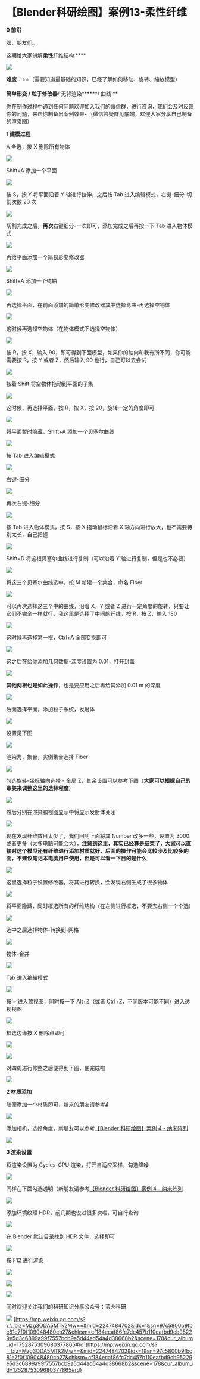 # 【Blender科研绘图】案例13-柔性纤维
**0 前沿**

嘿，朋友们。

这期给大家讲解**柔性**纤维结构 \*\*\*\*

![](https://mmbiz.qpic.cn/mmbiz_png/uicuMum8Zv8P82ZtrAWqshLZmqEptHE0tLkU25xyPP6NrFeSGbqVyjQzMZsNPtrUsaxjxicvNLIPFUIPBV5dDgRQ/640?wx_fmt=png)

**难度**：⭐⭐（需要知道最基础的知识，已经了解如何移动、旋转、缩放模型）

**简单形变 / 粒子修改器**/ 无背渲染**\*\***/ 曲线 \*\*

你在制作过程中遇到任何问题欢迎加入我们的微信群，进行咨询，我们会及时反馈你的问题，来帮你制备出案例效果~（微信答疑群见底端，欢迎大家分享自己制备的渲染图）  

**1 建模过程**

A 全选，按 X 删除所有物体

![](https://mmbiz.qpic.cn/mmbiz_png/uicuMum8Zv8P82ZtrAWqshLZmqEptHE0ttO2ibWqDn0kbS4LqzaHAyok5EnOibSK5R2ZXCPw69ca6Gyvxtq6T0hZw/640?wx_fmt=png)

Shift+A 添加一个平面

![](https://mmbiz.qpic.cn/mmbiz_png/uicuMum8Zv8P82ZtrAWqshLZmqEptHE0tw6kH32B53YVv8NI29U5bTKgqZ8H9eZ7AcZfL4iadSrjg39g74uBBYicQ/640?wx_fmt=png)

按 S，按 Y 将平面沿着 Y 轴进行拉伸，之后按 Tab 进入编辑模式，右键-细分-切割次数 20 次

![](https://mmbiz.qpic.cn/mmbiz_png/uicuMum8Zv8P82ZtrAWqshLZmqEptHE0togjlurvib9cAGb8UCNj5E80Chu3sx4qzNlRCuDe1oC2gcVCXDeqqZ9w/640?wx_fmt=png)

切割完成之后，**再次**右键细分-一次即可，添加完成之后再按一下 Tab 进入物体模式

![](https://mmbiz.qpic.cn/mmbiz_png/uicuMum8Zv8P82ZtrAWqshLZmqEptHE0tGmeXW3sf1dpuOomHVnsaMdyXlzR4FG4vOqIZuicv7Wa69m6KEkohrKA/640?wx_fmt=png)

再给平面添加一个简易形变修改器

![](https://mmbiz.qpic.cn/mmbiz_png/uicuMum8Zv8P82ZtrAWqshLZmqEptHE0tNniaSWvlBVRRATteQnz61zoFUVnwhqlMPfTdibMUBFuCJAfEEHdF8ypw/640?wx_fmt=png)

Shift+A 添加一个纯轴

![](https://mmbiz.qpic.cn/mmbiz_png/uicuMum8Zv8P82ZtrAWqshLZmqEptHE0t42EXVQXibbpSDtwAjIeMpmJAyLMzHtAOhnqvjXUqJIHyx0WprqIBINQ/640?wx_fmt=png)

再选择平面，在前面添加的简单形变修改器其中选择弯曲-再选择空物体

![](https://mmbiz.qpic.cn/mmbiz_png/uicuMum8Zv8P82ZtrAWqshLZmqEptHE0tibuerZibW40L0VO6TkcywY2RwicE6CDdyibKb2iaWKb97UfRby1xMfBHYrA/640?wx_fmt=png)

这时候再选择空物体（在物体模式下选择空物体）

![](https://mmbiz.qpic.cn/mmbiz_png/uicuMum8Zv8P82ZtrAWqshLZmqEptHE0tHysETmhDGkleR0HicL0ib7nJicqJewA1QpibfYoehgpD9N1Y6Yuxc0W3EQ/640?wx_fmt=png)

按 R，按 X，输入 90，即可得到下面模型，如果你的轴向和我有所不同，你可能需要按 R，按 Y 或者 Z，然后输入 90 也行，自己可以去尝试

![](https://mmbiz.qpic.cn/mmbiz_png/uicuMum8Zv8P82ZtrAWqshLZmqEptHE0taavUpicWKiaIHKoZiadicSZQZumRa6QFC0EseV44LE4DE1VRxySEgPxbbQ/640?wx_fmt=png)

按着 Shift 将空物体拖动到平面的子集

![](https://mmbiz.qpic.cn/mmbiz_png/uicuMum8Zv8P82ZtrAWqshLZmqEptHE0tGR5R4icLL1yJvib3tiaTxEOt0nkYqzibB4O3Xr5fmYAOo58MQ1oKeqFjtg/640?wx_fmt=png)

这时候，再选择平面，按 R，按 X，按 20，旋转一定的角度即可

![](https://mmbiz.qpic.cn/mmbiz_png/uicuMum8Zv8P82ZtrAWqshLZmqEptHE0tftIGjJ9DE77TxkDkDF0ZcNicYu2T3PCjy2ta2OYaSSDJSvTb6pfgH1w/640?wx_fmt=png)

将平面暂时隐藏，Shift+A 添加一个贝塞尔曲线

![](https://mmbiz.qpic.cn/mmbiz_png/uicuMum8Zv8P82ZtrAWqshLZmqEptHE0tzgQ96r8R664qcoIyHrDnXvLR3aU8qIpnicqa31Va7EXovZDicsll0CIg/640?wx_fmt=png)

按 Tab 进入编辑模式

![](https://mmbiz.qpic.cn/mmbiz_png/uicuMum8Zv8P82ZtrAWqshLZmqEptHE0tLGnkUTNA4wkictUjc5KsdRQQBHgDxfOePKEHY11icu2gq90FiaSGF6pbQ/640?wx_fmt=png)

右键-细分

![](https://mmbiz.qpic.cn/mmbiz_png/uicuMum8Zv8P82ZtrAWqshLZmqEptHE0typ62FmZHD7ibWtZB2fWHWgaubzf1DqzaichosGYicJdBqxRjScwDydYiaw/640?wx_fmt=png)

再次右键-细分

![](https://mmbiz.qpic.cn/mmbiz_png/uicuMum8Zv8P82ZtrAWqshLZmqEptHE0tPY6yASbomGkylicgG2jOk38xnb0tasVIFSvTEHPRCj9n0UfAZPZKPrA/640?wx_fmt=png)

按 Tab 进入物体模式，按 S，按 X 拖动鼠标沿着 X 轴方向进行放大，也不需要特别太长，自己把握

![](https://mmbiz.qpic.cn/mmbiz_png/uicuMum8Zv8P82ZtrAWqshLZmqEptHE0tPTiaxXd2VOkuZtgUtUicgsqZF40r3ZE5sTrXmbaFFHl8ZicrUiaQsFY4ibw/640?wx_fmt=png)

Shift+D 将这根贝塞尔曲线进行复制（可以沿着 Y 轴进行复制，但是也不必要）

![](https://mmbiz.qpic.cn/mmbiz_png/uicuMum8Zv8P82ZtrAWqshLZmqEptHE0tEclJb8AcFlpicgsOx1avBAUgGOYGUuoh8SbTw1JcvKFFVh3dGY6oL5A/640?wx_fmt=png)

将这三个贝塞尔曲线选中，按 M 新建一个集合，命名 Fiber

![](https://mmbiz.qpic.cn/mmbiz_png/uicuMum8Zv8P82ZtrAWqshLZmqEptHE0t8rsgGbpdVjunqdaLGdtiaia8Sibvw16RJjibMvMBwG1siaNPiaiae5pVLUJzw/640?wx_fmt=png)

可以再次选择这三个中的曲线，沿着 X，Y 或者 Z 进行一定角度的旋转，只要让它们不完全一样就行，我这里是选择了中间的纤维，按 R，按 Z，输入 180

![](https://mmbiz.qpic.cn/mmbiz_png/uicuMum8Zv8P82ZtrAWqshLZmqEptHE0tIuEaECjn0lkBayVr3QQRiaro16rpicvUWXEFOqApib15So3DrjPmFicdiaA/640?wx_fmt=png)

这时候再选择第一根，Ctrl+A 全部变换即可

![](https://mmbiz.qpic.cn/mmbiz_png/uicuMum8Zv8P82ZtrAWqshLZmqEptHE0taGHmSDGJpus5GUnxC4SzPoetTSGIl00nZNGqao7MAoEbeqic54qtHSQ/640?wx_fmt=png)

这之后在给你添加几何数据-深度设置为 0.01，打开封盖

![](https://mmbiz.qpic.cn/mmbiz_png/uicuMum8Zv8P82ZtrAWqshLZmqEptHE0t4Chu6XnmQIXfCJNTaL0rBxb2EGCVFWuYgUDQslzQ4sDXJWCKeicIXzw/640?wx_fmt=png)

**其他两根也是如此操作**，也是要应用之后再给其添加 0.01 m 的深度

![](https://mmbiz.qpic.cn/mmbiz_png/uicuMum8Zv8P82ZtrAWqshLZmqEptHE0t18gzm156aodwvynaOQF4UwTTgaB9AXRLIc6J02hUvZ1bicfapMo5FnQ/640?wx_fmt=png)

后面选择平面，添加粒子系统，发射体

![](https://mmbiz.qpic.cn/mmbiz_png/uicuMum8Zv8P82ZtrAWqshLZmqEptHE0tg03mQfjxXbSfWpiaMdibh7Rt6XLWDJkxr1ln0ia46S1wKnMTczaUoQ6OA/640?wx_fmt=png)

设置见下图

![](https://mmbiz.qpic.cn/mmbiz_png/uicuMum8Zv8P82ZtrAWqshLZmqEptHE0tW9nicXC4tbiaValKtHDSH7nANoLMVnq6jX8E8y85WKrjG0sCKuw2V27g/640?wx_fmt=png)

渲染为，集合，实例集合选择 Fiber

![](https://mmbiz.qpic.cn/mmbiz_png/uicuMum8Zv8P82ZtrAWqshLZmqEptHE0ty3ZUBOJWeo0k05RdQnIpEQZkYa1GjdLdgwpZu8ib3ia6XKvYicKelwPww/640?wx_fmt=png)

勾选旋转-坐标轴向选择 - 全局 Z，其余设置可以参考下图（**大家可以根据自己的审美来调整这里的选择程度**）

![](https://mmbiz.qpic.cn/mmbiz_png/uicuMum8Zv8P82ZtrAWqshLZmqEptHE0t2SUkXIfa2ibmCvQibyPrIOSBIE7rx1BF3AKfJv8nZlnk6IFf9DHGJIBA/640?wx_fmt=png)

然后分别在渲染和视图显示中将显示发射体关闭

![](https://mmbiz.qpic.cn/mmbiz_png/uicuMum8Zv8P82ZtrAWqshLZmqEptHE0tJggQDmB4wKL0XCHk2WpnvsT09PNm8b5YGBjQGX0ibBKzLzNicjZ3TUeg/640?wx_fmt=png)

现在发现纤维数目太少了，我们回到上面将其 Number 改多一些，设置为 3000 或者更多（太多电脑可能会大），**注意到这里，其实已经算是结束了，大家可以直接对这个模型还有纤维进行添加材质就好，后面的操作可能会比较涉及比较多的面，不建议笔记本电脑用户使用，但是可以看一下目的是什么**

![](https://mmbiz.qpic.cn/mmbiz_png/uicuMum8Zv8P82ZtrAWqshLZmqEptHE0tyXW0tAFSOIsErv8zIPOzKWUbImAHiaYCNMauvpT5CNm3hynrS3jHibNA/640?wx_fmt=png)

这里选择粒子设置修改器，将其进行转换，会发现右侧生成了很多物体

![](https://mmbiz.qpic.cn/mmbiz_png/uicuMum8Zv8P82ZtrAWqshLZmqEptHE0tHeWGCbgdjvYic5q7cJlQZnJLwTkibXsyoRuGNRsEqzSw53lL4DibH9cWA/640?wx_fmt=png)

将平面隐藏，同时框选所有的纤维结构（在左侧进行框选，不要去右侧一个个选）

![](https://mmbiz.qpic.cn/mmbiz_png/uicuMum8Zv8P82ZtrAWqshLZmqEptHE0tkvibzAr9uRSHaZZ0BpAofHFQyt2J2xZ8tsbypNM8KgUeNNEKYgzfOicA/640?wx_fmt=png)

选中之后选择物体-转换到-网格

![](https://mmbiz.qpic.cn/mmbiz_png/uicuMum8Zv8P82ZtrAWqshLZmqEptHE0t3CTbnKIqF0mSoSUkficGn78TMHZkvciacvw49ibGOicTQe2VYyGPNV3nXg/640?wx_fmt=png)

物体-合并

![](https://mmbiz.qpic.cn/mmbiz_png/uicuMum8Zv8P82ZtrAWqshLZmqEptHE0twU3wmEZhWSoA5icX9YfJoia862S2jEI6WYpQSPGeb0CwvkicsN73Uvqeg/640?wx_fmt=png)

Tab 进入编辑模式

![](https://mmbiz.qpic.cn/mmbiz_png/uicuMum8Zv8P82ZtrAWqshLZmqEptHE0tlyl36kyNdGDW1SiaDeOyzvHxtG3UiacKqbaxw1uTwQBQoZwOOiaBqO9wg/640?wx_fmt=png)

按‘~’进入顶视图，同时按一下 Alt+Z（或者 Ctrl+Z，不同版本可能不同）进入透视视图

![](https://mmbiz.qpic.cn/mmbiz_png/uicuMum8Zv8P82ZtrAWqshLZmqEptHE0tdJk02Rb6PVgcsQ6o6oab5xqYuj2icjLnkkiapncJ8R9mjw1ia5vicjXibIw/640?wx_fmt=png)

框选边缘按 X 删除点即可

![](https://mmbiz.qpic.cn/mmbiz_png/uicuMum8Zv8P82ZtrAWqshLZmqEptHE0tBSicg06bZgccUYbic1Bbdkw2CSVHVPRPMpYv51Zc6WsTtWhItLQoXAaA/640?wx_fmt=png)

![](https://mmbiz.qpic.cn/mmbiz_png/uicuMum8Zv8P82ZtrAWqshLZmqEptHE0tUYDs6bT0UMPKwD5TcJibn3rG7GcmSNxVaxY4Aj91PUQ5vFzEpKJzP6A/640?wx_fmt=png)

对四周进行修整之后便得到下图，便完成啦

![](https://mmbiz.qpic.cn/mmbiz_png/uicuMum8Zv8P82ZtrAWqshLZmqEptHE0tOxHdibpppDCxT8iazvvYexkjyYEmvmDmWloQ2ECFu0cMOjslWw8XQ7Uw/640?wx_fmt=png)

**2 材质添加**

随便添加一个材质即可，新来的朋友请参考[4](http://mp.weixin.qq.com/s?__biz=Mzg3ODA5MTk2Mw==&mid=2247484259&idx=1&sn=e5f0ff741c8638b845faeace99855563&chksm=cf1848b7f86fc1a1a874881b152f7ade02ec042a5114197bce84b9b2d9dac2d0abed3bbbd0ed&scene=21#wechat_redirect)

![](https://mmbiz.qpic.cn/mmbiz_png/uicuMum8Zv8P82ZtrAWqshLZmqEptHE0tPhmJicaBykNw9JLsI71XIBRItZaIQRWbrIVp865yYRjjZbGfwmzCMkw/640?wx_fmt=png)

添加相机，选好角度，新朋友可以参考[【Blender 科研绘图】案例 4 - 纳米阵列](http://mp.weixin.qq.com/s?__biz=Mzg3ODA5MTk2Mw==&mid=2247484259&idx=1&sn=e5f0ff741c8638b845faeace99855563&chksm=cf1848b7f86fc1a1a874881b152f7ade02ec042a5114197bce84b9b2d9dac2d0abed3bbbd0ed&scene=21#wechat_redirect)

![](https://mmbiz.qpic.cn/mmbiz_png/uicuMum8Zv8P82ZtrAWqshLZmqEptHE0tlYUibJF0EmusQswbE17edkk3VC4Io5DIotoSFIILSEJYh2A6A4SFxibA/640?wx_fmt=png)

**3 渲染设置**

将渲染设置为 Cycles-GPU 渲染，打开自适应采样，勾选降噪

![](https://mmbiz.qpic.cn/mmbiz_png/uicuMum8Zv8P82ZtrAWqshLZmqEptHE0tiaAyFDbtM2spVXBRWm4azsDrCaziabkVp5kOKgU6MYlkvOga9kcc4Yjg/640?wx_fmt=png)

同样在下面勾选透明（新朋友请参考[【Blender 科研绘图】案例 4 - 纳米阵列](http://mp.weixin.qq.com/s?__biz=Mzg3ODA5MTk2Mw==&mid=2247484259&idx=1&sn=e5f0ff741c8638b845faeace99855563&chksm=cf1848b7f86fc1a1a874881b152f7ade02ec042a5114197bce84b9b2d9dac2d0abed3bbbd0ed&scene=21#wechat_redirect)

![](https://mmbiz.qpic.cn/mmbiz_png/uicuMum8Zv8P82ZtrAWqshLZmqEptHE0tUSTF1Nr0JTPQe2PmHmAzesSqUKzXW5B4N59onr87xzxH8dgGagX6XQ/640?wx_fmt=png)

添加环境纹理 HDR，前几期也说过很多次啦，可自行查询

![](https://mmbiz.qpic.cn/mmbiz_png/uicuMum8Zv8P82ZtrAWqshLZmqEptHE0t8ibCJqQlNagJx74oSOChvaCBnStZUAzicERpoTulknX8IpDXEPy2LhJQ/640?wx_fmt=png)

在 Blender 默认目录找到 HDR 文件，选择即可

![](https://mmbiz.qpic.cn/mmbiz_png/uicuMum8Zv8P82ZtrAWqshLZmqEptHE0tCOHP5DC8rHotXVQ8icwBdibQHqPI25WGrAD4Y4VwQNcyU3G7YNwvGycg/640?wx_fmt=png)

按 F12 进行渲染

![](https://mmbiz.qpic.cn/mmbiz_png/uicuMum8Zv8P82ZtrAWqshLZmqEptHE0t8kkqfqwGU4QS6icxbEOnKnhx3N2Fno0MzfqRWsL7rUD1mlnqrxUZiaZw/640?wx_fmt=png)

![](https://mmbiz.qpic.cn/mmbiz_png/uicuMum8Zv8P82ZtrAWqshLZmqEptHE0tLkU25xyPP6NrFeSGbqVyjQzMZsNPtrUsaxjxicvNLIPFUIPBV5dDgRQ/640?wx_fmt=png)

![](https://mmbiz.qpic.cn/mmbiz_png/uicuMum8Zv8NKwn8DQpK3OlwHSM8WPS3Q2zvpBO9wBvnWTAdd1Xx2l1TfJ0nE4MqfezjtW5W0h2Jdf9fCiaDZWdg/640?wx_fmt=png)

同时欢迎关注我们的科研知识分享公众号：萤火科研  

![](https://mmbiz.qpic.cn/mmbiz_jpg/uicuMum8Zv8P82ZtrAWqshLZmqEptHE0tf3EFDpyUSvt9ViaTehwRSKJltGNiahE9boNd9lxicahmr0HnKMRdye9HA/640?wx_fmt=jpeg) 
 [https://mp.weixin.qq.com/s?\_\_biz=Mzg3ODA5MTk2Mw==&mid=2247484702&idx=1&sn=97c5800b9fbc81e7f0f109048480cb27&chksm=cf184ecaf86fc7dc457b110eafbd9cb95229e5d3c6899a99f7557bcb9a5d44ad54a4d38668b2&scene=178&cur_album_id=1752875309680377865#rd](https://mp.weixin.qq.com/s?__biz=Mzg3ODA5MTk2Mw==&mid=2247484702&idx=1&sn=97c5800b9fbc81e7f0f109048480cb27&chksm=cf184ecaf86fc7dc457b110eafbd9cb95229e5d3c6899a99f7557bcb9a5d44ad54a4d38668b2&scene=178&cur_album_id=1752875309680377865#rd)
